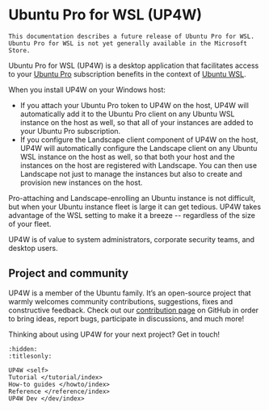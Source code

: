 # Ubuntu Pro for WSL (UP4W)
```{warning}
This documentation describes a future release of Ubuntu Pro for WSL. Ubuntu Pro for WSL is not yet generally available in the Microsoft Store.
```



Ubuntu Pro for WSL (UP4W) is a desktop application that facilitates access to your [Ubuntu Pro]( https://ubuntu.com/pro) subscription benefits in the context of [Ubuntu WSL](https://canonical-ubuntu-wsl.readthedocs-hosted.com/en/latest/).

When you install UP4W on your Windows host:

- If you attach your Ubuntu Pro token to UP4W on the host, UP4W will automatically add it to the Ubuntu Pro client on any Ubuntu WSL instance on the host as well, so that all of your instances are added to your Ubuntu Pro subscription.
- If you configure the Landscape client component of UP4W on the host, UP4W will automatically configure the Landscape client on any Ubuntu WSL instance on the host as well, so that both your host and the instances on the host are registered with Landscape. You can then use Landscape not just to manage the instances but also to create and provision new instances on the host.

Pro-attaching and Landscape-enrolling an Ubuntu instance is not difficult, but when your Ubuntu instance fleet is large it can get tedious.  UP4W takes advantage of the WSL setting to make it a breeze -- regardless of the size of your fleet.

UP4W is of value to system administrators, corporate security teams, and desktop users.

## Project and community

UP4W is a member of the Ubuntu family. It’s an open-source project that warmly welcomes community contributions, suggestions, fixes and constructive feedback. Check out our [contribution page](https://github.com/canonical/ubuntu-pro-for-wsl/blob/main/CONTRIBUTING.md) on GitHub in order to bring ideas, report bugs, participate in discussions, and much more!

Thinking about using UP4W for your next project? Get in touch!

```{toctree}
:hidden:
:titlesonly:

UP4W <self>
Tutorial </tutorial/index>
How-to guides </howto/index>
Reference </reference/index>
UP4W Dev </dev/index>
```
